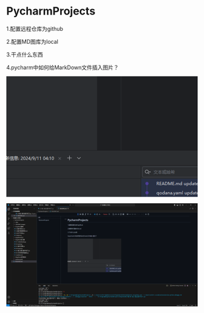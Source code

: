 # PycharmProjects

1.配置远程仓库为github

2.配置MD图库为local

3.干点什么东西

4.pycharm中如何给MarkDown文件插入图片？

![](.README_images/a3700184.png)

![1726001102131](image/README/1726001102131.png)
